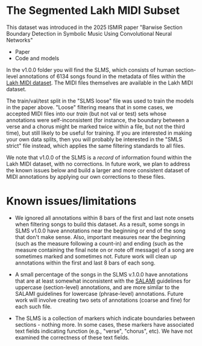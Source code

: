 # The Segmented Lakh MIDI Subset

This dataset was introduced in the 2025 ISMIR paper "Barwise Section Boundary Detection in Symbolic Music Using Convolutional Neural Networks"
- Paper
- Code and models

In the v1.0.0 folder you will find the SLMS, which consists of human section-level annotations of 6134 songs found in the metadata of files within the [Lakh MIDI dataset](https://colinraffel.com/projects/lmd/). The MIDI files themselves are available in the Lakh MIDI dataset.

The train/val/test split in the "SLMS loose" file was used to train the models in the paper above. "Loose" filtering means that in some cases, we accepted MIDI files into our _train_ (but not val or test) sets whose annotations were self-inconsistent (for instance, the boundary between a verse and a chorus might be marked twice within a file, but not the third time), but still likely to be useful for training. If you are interested in making your own data splits, then you will probably be interested in the "SMLS strict" file instead, which applies the same filtering standards to all files. 

We note that v1.0.0 of the SLMS is a _record_ of information found within the Lakh MIDI dataset, with no corrections. In future work, we plan to address the known issues below and build a larger and more consistent dataset of MIDI annotations by applying our own corrections to these files.

# Known issues/limitations

- We ignored all annotations within 8 bars of the first and last note onsets when filtering songs to build this dataset. As a result, some songs in SLMS v1.0.0 have annotations near the beginning or end of the song that don't make sense. Also, important measures near the beginning (such as the measure following a count-in) and ending (such as the measure containing the final note on or note off message) of a song are sometimes marked and sometimes not. Future work will clean up annotations within the first and last 8 bars of each song.

- A small percentage of the songs in the SLMS v.1.0.0 have annotations that are at least somewhat inconsistent with the [SALAMI](https://github.com/DDMAL/salami-data-public) guidelines for uppercase (section-level) annotations, and are more similar to the SALAMI guidelines for lowercase (phrase-level) annotations. Future work will involve creating two sets of annotations (coarse and fine) for each such file.

- The SLMS is a collection of markers which indicate boundaries between sections - nothing more. In some cases, these markers have associated text fields indicating function (e.g., "verse", "chorus", etc). We have not examined the correctness of these text fields.
